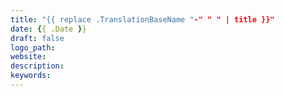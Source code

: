 ```yaml
---
title: "{{ replace .TranslationBaseName "-" " " | title }}"
date: {{ .Date }}
draft: false
logo_path:
website:
description:
keywords:
---
```

